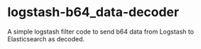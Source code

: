 # logstash-b64_data-decoder

A simple logstash filter code to send b64 data from Logstash to Elasticsearch as decoded.
